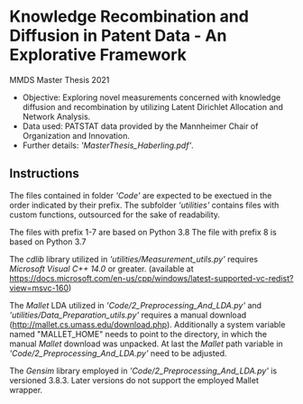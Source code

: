 # Knowledge Recombination and Diffusion in Patent Data - An Explorative Framework
MMDS Master Thesis 2021

* Objective: Exploring novel measurements concerned with knowledge diffusion and recombination by utilizing Latent Dirichlet Allocation and Network Analysis.  
* Data used: PATSTAT data provided by the Mannheimer Chair of Organization and Innovation.  
* Further details: *\'MasterThesis_Haberling.pdf\'*. 

## Instructions

The files contained in folder *\'Code\'* are expected to be exectued in the order indicated by their prefix.
The subfolder *\'utilities\'* contains files with custom functions, outsourced for the sake of readability.

The files with prefix 1-7 are based on Python 3.8
The file with prefix 8 is based on Python 3.7

The *cdlib* library utilized in *\'utilities/Measurement_utils.py\'* requires *Microsoft Visual C++ 14.0* or greater. (available at  
https://docs.microsoft.com/en-us/cpp/windows/latest-supported-vc-redist?view=msvc-160)

The *Mallet* LDA utilized in *\'Code/2_Preprocessing_And_LDA.py\'* and *\'utilities/Data_Preparation_utils.py\'* requires a manual download (http://mallet.cs.umass.edu/download.php). Additionally a system variable named "MALLET_HOME" needs to point to the directory, in which the manual 
*Mallet* download was unpacked. At last the *Mallet* path variable in *\'Code/2_Preprocessing_And_LDA.py\'* need to be adjusted.

The *Gensim* library employed in *\'Code/2_Preprocessing_And_LDA.py\'* is versioned 3.8.3. Later versions do not support the employed Mallet wrapper.
